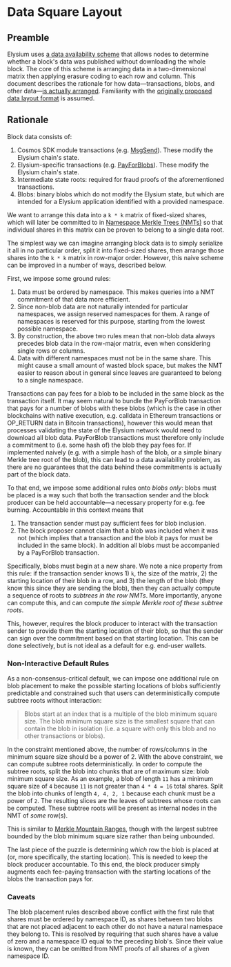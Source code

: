 # Data Square Layout

<!-- toc -->

## Preamble

Elysium uses [a data availability scheme](https://arxiv.org/abs/1809.09044) that allows nodes to determine whether a block's data was published without downloading the whole block. The core of this scheme is arranging data in a two-dimensional matrix then applying erasure coding to each row and column. This document describes the rationale for how data—transactions, blobs, and other data—[is actually arranged](../specs/data_structures.md#arranging-available-data-into-shares). Familiarity with the [originally proposed data layout format](https://arxiv.org/abs/1809.09044) is assumed.

## Rationale

Block data consists of:

1. Cosmos SDK module transactions (e.g. [MsgSend](https://github.com/cosmos/cosmos-sdk/blob/f71df80e93bffbf7ce5fbd519c6154a2ee9f991b/proto/cosmos/bank/v1beta1/tx.proto#L21-L32)). These modify the Elysium chain's state.
1. Elysium-specific transactions (e.g. [PayForBlobs](../specs/data_structures.md#payforblobdata)). These modify the Elysium chain's state.
1. Intermediate state roots: required for fraud proofs of the aforementioned transactions.
1. Blobs: binary blobs which do not modify the Elysium state, but which are intended for a Elysium application identified with a provided namespace.

We want to arrange this data into a `k * k` matrix of fixed-sized shares, which will later be committed to in [Namespace Merkle Trees (NMTs)](../specs/data_structures.md#namespace-merkle-tree) so that individual shares in this matrix can be proven to belong to a single data root.

The simplest way we can imagine arranging block data is to simply serialize it all in no particular order, split it into fixed-sized shares, then arrange those shares into the `k * k` matrix in row-major order. However, this naive scheme can be improved in a number of ways, described below.

First, we impose some ground rules:

1. Data must be ordered by namespace. This makes queries into a NMT commitment of that data more efficient.
1. Since non-blob data are not naturally intended for particular namespaces, we assign reserved namespaces for them. A range of namespaces is reserved for this purpose, starting from the lowest possible namespace.
1. By construction, the above two rules mean that non-blob data always precedes blob data in the row-major matrix, even when considering single rows or columns.
1. Data with different namespaces must not be in the same share. This might cause a small amount of wasted block space, but makes the NMT easier to reason about in general since leaves are guaranteed to belong to a single namespace.

Transactions can pay fees for a blob to be included in the same block as the transaction itself. It may seem natural to bundle the PayForBlob transaction that pays for a number of blobs with these blobs (which is the case in other blockchains with native execution, e.g. calldata in Ethereum transactions or OP_RETURN data in Bitcoin transactions), however this would mean that processes validating the state of the Elysium network would need to download all blob data. PayForBlob transactions must therefore only include a commitment to (i.e. some hash of) the blob they pay fees for. If implemented naively (e.g. with a simple hash of the blob, or a simple binary Merkle tree root of the blob), this can lead to a data availability problem, as there are no guarantees that the data behind these commitments is actually part of the block data.

To that end, we impose some additional rules onto _blobs only_: blobs must be placed is a way such that both the transaction sender and the block producer can be held accountable—a necessary property for e.g. fee burning. Accountable in this context means that

1. The transaction sender must pay sufficient fees for blob inclusion.
1. The block proposer cannot claim that a blob was included when it was not (which implies that a transaction and the blob it pays for must be included in the same block). In addition all blobs must be accompanied by a PayForBlob transaction.

Specifically, blobs must begin at a new share. We note a nice property from this rule: if the transaction sender knows 1) `k`, the size of the matrix, 2) the starting location of their blob in a row, and 3) the length of the blob (they know this since they are sending the blob), then they can actually compute a sequence of roots to _subtrees in the row NMTs_. More importantly, anyone can compute this, and can compute _the simple Merkle root of these subtree roots_.

This, however, requires the block producer to interact with the transaction sender to provide them the starting location of their blob, so that the sender can sign over the commitment based on that starting location. This can be done selectively, but is not ideal as a default for e.g. end-user wallets.

### Non-Interactive Default Rules

As a non-consensus-critical default, we can impose one additional rule on blob placement to make the possible starting locations of blobs sufficiently predictable and constrained such that users can deterministically compute subtree roots without interaction:

> Blobs start at an index that is a multiple of the blob minimum square size. The blob minimum square size is the smallest square that can contain the blob in isolation (i.e. a square with only this blob and no other transactions or blobs).

In the constraint mentioned above, the number of rows/columns in the minimum square size should be a power of 2.
With the above constraint, we can compute subtree roots deterministically. In order to compute the subtree roots, split the blob into chunks that are of maximum size: blob minimum square size. As an example, a blob of length `11` has a minimum square size of `4` because `11` is not greater than `4 * 4 = 16` total shares. Split the blob into chunks of length `4, 4, 2, 1` because each chunk must be a power of `2`. The resulting slices are the leaves of subtrees whose roots can be computed. These subtree roots will be present as internal nodes in the NMT of _some_ row(s).

This is similar to [Merkle Mountain Ranges](https://www.usenix.org/legacy/event/sec09/tech/full_papers/crosby.pdf), though with the largest subtree bounded by the blob minimum square size rather than being unbounded.

The last piece of the puzzle is determining _which_ row the blob is placed at (or, more specifically, the starting location). This is needed to keep the block producer accountable. To this end, the block producer simply augments each fee-paying transaction with the starting locations of the blobs the transaction pays for.

### Caveats

The blob placement rules described above conflict with the first rule that shares must be ordered by namespace ID, as shares between two blobs that are not placed adjacent to each other do not have a natural namespace they belong to. This is resolved by requiring that such shares have a value of zero and a namespace ID equal to the preceding blob's. Since their value is known, they can be omitted from NMT proofs of all shares of a given namespace ID.
